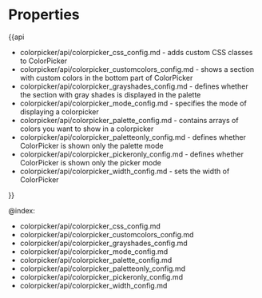 Properties
=========

{{api

- colorpicker/api/colorpicker_css_config.md - adds custom CSS classes to ColorPicker
- colorpicker/api/colorpicker_customcolors_config.md - shows a section with custom colors in the bottom part of ColorPicker
- colorpicker/api/colorpicker_grayshades_config.md - defines whether the section with gray shades is displayed in the palette
- colorpicker/api/colorpicker_mode_config.md - specifies the mode of displaying a colorpicker
- colorpicker/api/colorpicker_palette_config.md - contains arrays of colors you want to show in a colorpicker
- colorpicker/api/colorpicker_paletteonly_config.md - defines whether ColorPicker is shown only the palette mode
- colorpicker/api/colorpicker_pickeronly_config.md - defines whether ColorPicker is shown only the picker mode
- colorpicker/api/colorpicker_width_config.md - sets the width of ColorPicker

}}

@index:
- colorpicker/api/colorpicker_css_config.md
- colorpicker/api/colorpicker_customcolors_config.md
- colorpicker/api/colorpicker_grayshades_config.md
- colorpicker/api/colorpicker_mode_config.md
- colorpicker/api/colorpicker_palette_config.md
- colorpicker/api/colorpicker_paletteonly_config.md
- colorpicker/api/colorpicker_pickeronly_config.md
- colorpicker/api/colorpicker_width_config.md
